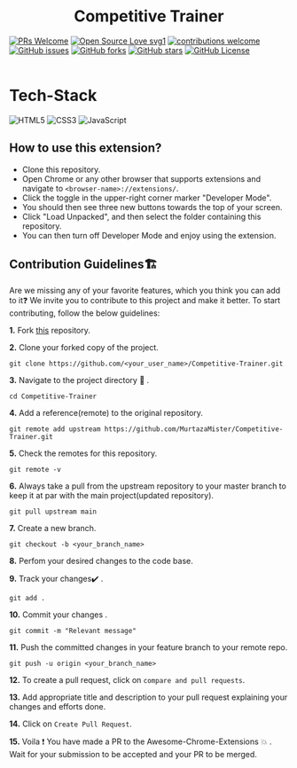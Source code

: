 <h1 align="center">Competitive Trainer </h1>


[![PRs Welcome](https://img.shields.io/badge/PRs-welcome-brightgreen.svg?style=flat-square)](http://makeapullrequest.com)
[![Open Source Love svg1](https://badges.frapsoft.com/os/v1/open-source.svg?v=103)](https://github.com/ellerbrock/open-source-badges/)
[![contributions welcome](https://img.shields.io/badge/contributions-welcome-brightgreen.svg?style=flat)](https://github.com/MurtazaMister/Competitive-Trainer/issues)
[![GitHub issues](https://img.shields.io/github/issues/MurtazaMister/Competitive-Trainer)](https://github.com/MurtazaMister/Competitive-Trainer/issues)
[![GitHub forks](https://img.shields.io/github/forks/MurtazaMister/Competitive-Trainer)](https://github.com/MurtazaMister/Competitive-Trainer/network)
[![GitHub stars](https://img.shields.io/github/stars/MurtazaMister/Competitive-Trainer)](https://github.com/MurtazaMister/Competitive-Trainer/stargazers)
[![GitHub License](https://img.shields.io/github/license/MurtazaMister/Competitive-Trainer)](https://github.com/MurtazaMister/Competitive-Trainer/blob/main/LICENSE)
<br><br>
# Tech-Stack
<img alt="HTML5" src="https://img.shields.io/badge/html5%20-%23E34F26.svg?&style=for-the-badge&logo=html5&logoColor=white"/> <img alt="CSS3" src="https://img.shields.io/badge/css3%20-%231572B6.svg?&style=for-the-badge&logo=css3&logoColor=white"/> <img alt="JavaScript" src="https://img.shields.io/badge/javascript%20-%23323330.svg?&style=for-the-badge&logo=javascript&logoColor=%23F7DF1E"/>

## How to use this extension?

- Clone this repository.
- Open Chrome or any other browser that supports extensions and navigate to `<browser-name>://extensions/`.
- Click the toggle in the upper-right corner marker "Developer Mode".
- You should then see three new buttons towards the top of your screen.
- Click "Load Unpacked", and then select the folder containing this repository.
- You can then turn off Developer Mode and enjoy using the extension.

## Contribution Guidelines🏗

Are we missing any of your favorite features, which you think you can add to it❓ We invite you to contribute to this project and make it better. 
To start contributing, follow the below guidelines: 

**1.**  Fork [this](https://github.com/MurtazaMister/Competitive-Trainer) repository.

**2.**  Clone your forked copy of the project.

```
git clone https://github.com/<your_user_name>/Competitive-Trainer.git
```

**3.** Navigate to the project directory :file_folder: .

```
cd Competitive-Trainer
```

**4.** Add a reference(remote) to the original repository.

```
git remote add upstream https://github.com/MurtazaMister/Competitive-Trainer.git 
```

**5.** Check the remotes for this repository.

```
git remote -v
```

**6.** Always take a pull from the upstream repository to your master branch to keep it at par with the main project(updated repository).

```
git pull upstream main
```

**7.** Create a new branch.

```
git checkout -b <your_branch_name>
```

**8.** Perfom your desired changes to the code base.

**9.** Track your changes:heavy_check_mark: .

```
git add . 
```

**10.** Commit your changes .

```
git commit -m "Relevant message"
```

**11.** Push the committed changes in your feature branch to your remote repo.

```
git push -u origin <your_branch_name>
```

**12.** To create a pull request, click on `compare and pull requests`.

**13.** Add appropriate title and description to your pull request explaining your changes and efforts done.

**14.** Click on `Create Pull Request`.


**15.** Voila :exclamation: You have made a PR to the Awesome-Chrome-Extensions :boom: . Wait for your submission to be accepted and your PR to be merged.
